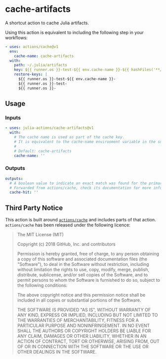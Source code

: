 # cache-artifacts
A shortcut action to cache Julia artifacts.

Using this action is equivalent to including the following step in your workflows:

```yaml
- uses: actions/cache@v1
  env:
    cache-name: cache-artifacts
  with:
    path: ~/.julia/artifacts
    key: ${{ runner.os }}-test-${{ env.cache-name }}-${{ hashFiles('**/Project.toml') }}
    restore-keys: |
      ${{ runner.os }}-test-${{ env.cache-name }}-
      ${{ runner.os }}-test-
      ${{ runner.os }}-
```

## Usage

### Inputs

```yaml
- uses: julia-actions/cache-artifacts@v1
  with:
    # The cache name is used as part of the cache key.
    # It is equivalent to the cache-name environment variable in the snippet above.
    #
    # Default: cache-artifacts
    cache-name: ''
```

### Outputs

```yaml
outputs:
  # A boolean value to indicate an exact match was found for the primary key.
  # Forwarded from actions/cache, check its documentation for more info.
  cache-hit: ''
```

## Third Party Notice

This action is built around [`actions/cache`](https://github.com/actions/cache/) and includes parts of that action. `actions/cache` has been released under the following licence:


> The MIT License (MIT)
> 
> Copyright (c) 2018 GitHub, Inc. and contributors
> 
> Permission is hereby granted, free of charge, to any person obtaining a copy
> of this software and associated documentation files (the "Software"), to deal
> in the Software without restriction, including without limitation the rights
> to use, copy, modify, merge, publish, distribute, sublicense, and/or sell
> copies of the Software, and to permit persons to whom the Software is
> furnished to do so, subject to the following conditions:
> 
> The above copyright notice and this permission notice shall be included in
> all copies or substantial portions of the Software.
> 
> THE SOFTWARE IS PROVIDED "AS IS", WITHOUT WARRANTY OF ANY KIND, EXPRESS OR
> IMPLIED, INCLUDING BUT NOT LIMITED TO THE WARRANTIES OF MERCHANTABILITY,
> FITNESS FOR A PARTICULAR PURPOSE AND NONINFRINGEMENT. IN NO EVENT SHALL THE
> AUTHORS OR COPYRIGHT HOLDERS BE LIABLE FOR ANY CLAIM, DAMAGES OR OTHER
> LIABILITY, WHETHER IN AN ACTION OF CONTRACT, TORT OR OTHERWISE, ARISING FROM,
> OUT OF OR IN CONNECTION WITH THE SOFTWARE OR THE USE OR OTHER DEALINGS IN
> THE SOFTWARE.
